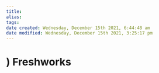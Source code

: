 ```yaml
---
title: 
alias: 
tags: 
date created: Wednesday, December 15th 2021, 6:44:48 am
date modified: Wednesday, December 15th 2021, 3:25:17 pm
---
```

# ) Freshworks
